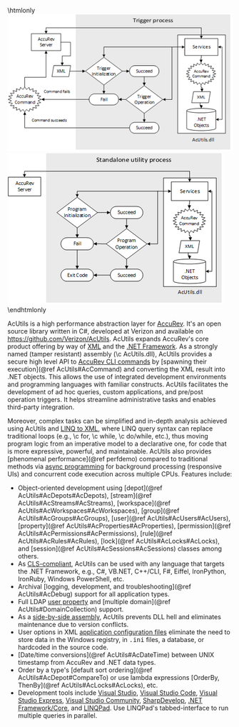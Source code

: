 <!-- Copyright (C) 2016-2018 Verizon. All Rights Reserved.

Licensed under the Apache License, Version 2.0 (the "License");
you may not use this file except in compliance with the License.
You may obtain a copy of the License at
    http://www.apache.org/licenses/LICENSE-2.0

Unless required by applicable law or agreed to in writing, software
distributed under the License is distributed on an "AS IS" BASIS,
WITHOUT WARRANTIES OR CONDITIONS OF ANY KIND, either express or implied.
See the License for the specific language governing permissions and
limitations under the License. -->

\htmlonly
<img src="Triggers.png" align=left/>
<img src="Utilities.png" align=right/>
\endhtmlonly 

AcUtils is a high performance abstraction layer for [AccuRev](https://www.microfocus.com/products/change-management/accurev/). It's an open source library written in C#, developed at Verizon and available 
on https://github.com/Verizon/AcUtils. AcUtils expands AccuRev's core product offering by way of [XML](https://en.wikipedia.org/wiki/XML) and the [.NET Framework](http://www.microsoft.com/net). As a strongly named 
(tamper resistant) assembly (\c AcUtils.dll), AcUtils provides a secure high level API to 
[AccuRev CLI commands](https://www.microfocus.com/documentation/accurev/72/WebHelp/wwhelp/wwhimpl/js/html/wwhelp.htm#href=AccuRev_User_CLI/cli_F4_001.html) 
by [spawning their execution](@ref AcUtils#AcCommand) and converting the XML result into .NET objects. This allows the use of integrated development environments and programming languages with familiar constructs. 
AcUtils facilitates the development of ad hoc queries, custom applications, and pre/post operation triggers. It helps streamline administrative tasks and enables third-party integration.

Moreover, complex tasks can be simplified and in-depth analysis achieved using AcUtils and [LINQ to XML](https://msdn.microsoft.com/en-us/library/bb387098.aspx), where LINQ query syntax can replace traditional 
loops (e.g., \c for, \c while, \c do/while, etc.), thus moving program logic from an imperative model to a declarative one, for code that is more expressive, powerful, and maintainable. AcUtils also provides 
[phenomenal performance](@ref perfdemo) compared to traditional methods via [async programming](https://msdn.microsoft.com/en-us/library/hh191443.aspx) for background processing (responsive UIs) and concurrent code execution 
across multiple CPUs. Features include:

  - Object-oriented development using [depot](@ref AcUtils#AcDepots#AcDepots), [stream](@ref AcUtils#AcStreams#AcStreams), [workspace](@ref AcUtils#AcWorkspaces#AcWorkspaces), [group](@ref AcUtils#AcGroups#AcGroups), [user](@ref AcUtils#AcUsers#AcUsers), [property](@ref AcUtils#AcProperties#AcProperties), 
	[permission](@ref AcUtils#AcPermissions#AcPermissions), [rule](@ref AcUtils#AcRules#AcRules), [lock](@ref AcUtils#AcLocks#AcLocks), and [session](@ref AcUtils#AcSessions#AcSessions) classes among others.
  - As <a href="https://msdn.microsoft.com/en-us/library/12a7a7h3(v=vs.110).aspx">CLS-compliant</a>, AcUtils can be used with any language that targets the .NET Framework, e.g., C#, VB.NET, C++/CLI, F#, Eiffel, IronPython, IronRuby, Windows PowerShell, etc.
  - Archival [logging, development, and troubleshooting](@ref AcUtils#AcDebug) support for all application types.
  - Full LDAP <a href="class_ac_utils_1_1_ac_user.html#properties">user property</a> and [multiple domain](@ref AcUtils#DomainCollection) support.
  - As a <a href="https://msdn.microsoft.com/en-us/library/windows/desktop/ff951640(v=vs.85).aspx">side-by-side assembly</a>, AcUtils prevents DLL hell and eliminates maintenance due to version conflicts.
  - User options in XML <a href="https://msdn.microsoft.com/en-us/library/1xtk877y(v=vs.110).aspx">application configuration files</a> eliminate the need to store data in the Windows registry, in <tt>.ini</tt> files, a database, or hardcoded in the source code.
  - [Date/time conversions](@ref AcUtils#AcDateTime) between UNIX timestamp from AccuRev and .NET data types.
  - Order by a type's [default sort ordering](@ref AcUtils#AcDepot#CompareTo) or use lambda expressions [OrderBy, ThenBy](@ref AcUtils#AcLocks#AcLocks), etc.
  - Development tools include [Visual Studio](https://www.visualstudio.com/products/vs-2015-product-editions), [Visual Studio Code](https://code.visualstudio.com/), [Visual Studio Express](https://www.visualstudio.com/products/visual-studio-express-vs), 
    [Visual Studio Community](https://www.visualstudio.com/vs/community/), [SharpDevelop](http://www.icsharpcode.net/OpenSource/SD/), [.NET Framework/Core](https://www.microsoft.com/net/default.aspx), and [LINQPad](http://www.linqpad.net/). Use LINQPad's tabbed-interface to run multiple queries in parallel.
